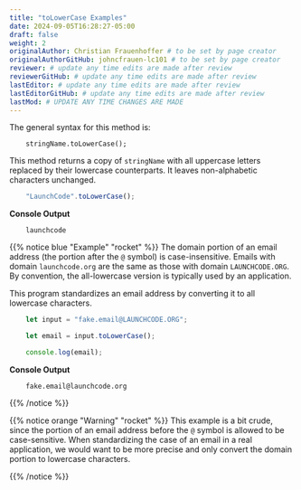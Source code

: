 ```yaml
---
title: "toLowerCase Examples"
date: 2024-09-05T16:28:27-05:00
draft: false
weight: 2
originalAuthor: Christian Frauenhoffer # to be set by page creator
originalAuthorGitHub: johncfrauen-lc101 # to be set by page creator
reviewer: # update any time edits are made after review
reviewerGitHub: # update any time edits are made after review
lastEditor: # update any time edits are made after review
lastEditorGitHub: # update any time edits are made after review
lastMod: # UPDATE ANY TIME CHANGES ARE MADE
---
```


The general syntax for this method is:

```console
	stringName.toLowerCase();
```

This method returns a copy of `stringName` with all uppercase letters replaced by their lowercase counterparts. It leaves non-alphabetic characters unchanged.

```js
	"LaunchCode".toLowerCase();
```

**Console Output**

```console
	launchcode
```

{{% notice blue "Example" "rocket" %}}
The domain portion of an email address (the portion after the `@` symbol) is case-insensitive. Emails with domain `launchcode.org` are the same as those with domain `LAUNCHCODE.ORG`. By convention, the all-lowercase version is typically used by an application.

This program standardizes an email address by converting it to all lowercase characters.

```js {linenos=table}
	let input = "fake.email@LAUNCHCODE.ORG";

	let email = input.toLowerCase();

	console.log(email);
```

**Console Output**

```console
	fake.email@launchcode.org
```

{{% /notice %}}

{{% notice orange "Warning" "rocket" %}} 
This example is a bit crude, since the portion of an email address before the `@` symbol is allowed to be case-sensitive. When standardizing the case of an email in a real application, we would want to be more precise and only convert the domain portion to lowercase characters.

{{% /notice %}}
